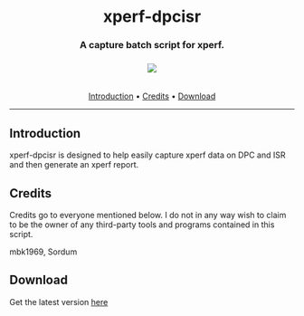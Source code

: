 <div align="center"><h1>xperf-dpcisr</h1>
<h3>A capture batch script for xperf.<h3>
<img src="https://i.imgur.com/ERyj6oP.png">
</div><br/>

<div align="center">
<a href="#Introduction">Introduction</a> &#8226; <a href="#Credits">Credits</a> &#8226; <a href="#Download">Download</a>
</div>
<hr>

## Introduction
xperf-dpcisr is designed to help easily capture xperf data on DPC and ISR and then generate an xperf report.

## Credits
Credits go to everyone mentioned below. I do not in any way wish to claim to be the owner of any third-party tools and programs contained in this script.

mbk1969, Sordum

## Download
Get the latest version [here](https://github.com/Hayzox/xperf-dpcisr/archive/main.zip)
